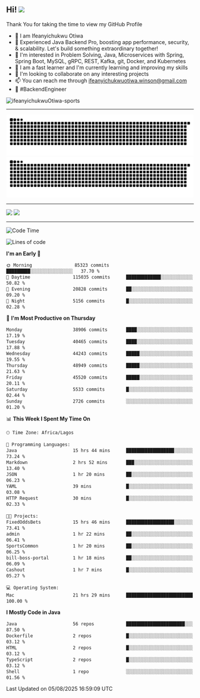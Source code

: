 <!-- BLOG-POST-LIST:START --><!-- BLOG-POST-LIST:END -->

## Hi! <img src="https://media.giphy.com/media/hvRJCLFzcasrR4ia7z/giphy.gif" width="4%"> 

Thank You for taking the time to view my GitHub Profile

- 👋 I am Ifeanyichukwu Otiwa
- 🚀 Experienced Java Backend Pro, boosting app performance, security, & scalability. Let's build something extraordinary together!
- 👀 I'm interested in Problem Solving, Java, Microservices with Spring, Spring Boot, MySQL, gRPC, REST, Kafka, git, Docker, and Kubernetes
- 🌱 I am a fast learner and I'm currently learning and improving my skills
- 💞️ I'm looking to collaborate on any interesting projects
- 📫 You can reach me through ifeanyichukwuotiwa.winson@gmail.com
- 🚀 #BackendEngineer

<p align="left" marginTop="10px"> <img src="https://komarev.com/ghpvc/?username=ifeanyichukwuOtiwa-sports&label=Profile%20views&color=0e75b6&style=for-the-badge" alt="ifeanyichukwuOtiwa-sports" /> </p>

***

<!--🐍📈SNAKEGRAPH / 🌐WEBSITE: https://github.com/Platane/snk -->
![github contribution grid snake animation](https://raw.githubusercontent.com/ifeanyichukwuOtiwa-sports/ifeanyichukwuOtiwa-sports/output/github-contribution-grid-snake-dark.svg#gh-dark-mode-only)![github contribution grid snake animation](https://raw.githubusercontent.com/ifeanyichukwuOtiwa-sports/ifeanyichukwuOtiwa-sports/output/github-contribution-grid-snake.svg#gh-light-mode-only)

***

<p float="left">
  <img float="left" src="https://github-readme-stats.vercel.app/api?username=ifeanyichukwuOtiwa-sports&count_private=true&include_all_commits=true&theme=react&show_icons=true" />
  <img float="right" src="https://github-readme-stats.vercel.app/api/top-langs/?username=ifeanyichukwuOtiwa-sports&layout=compact&show_icons=true&theme=react" /> 
</p>

***



<!--START_SECTION:waka-->
![Code Time](http://img.shields.io/badge/Code%20Time-4%2C040%20hrs%209%20mins-blue)

![Lines of code](https://img.shields.io/badge/From%20Hello%20World%20I%27ve%20Written-62.1%20million%20lines%20of%20code-blue)

**I'm an Early 🐤** 

```text
🌞 Morning                85323 commits       █████████░░░░░░░░░░░░░░░░   37.70 % 
🌆 Daytime                115035 commits      █████████████░░░░░░░░░░░░   50.82 % 
🌃 Evening                20828 commits       ██░░░░░░░░░░░░░░░░░░░░░░░   09.20 % 
🌙 Night                  5156 commits        █░░░░░░░░░░░░░░░░░░░░░░░░   02.28 % 
```
📅 **I'm Most Productive on Thursday** 

```text
Monday                   38906 commits       ████░░░░░░░░░░░░░░░░░░░░░   17.19 % 
Tuesday                  40465 commits       ████░░░░░░░░░░░░░░░░░░░░░   17.88 % 
Wednesday                44243 commits       █████░░░░░░░░░░░░░░░░░░░░   19.55 % 
Thursday                 48949 commits       █████░░░░░░░░░░░░░░░░░░░░   21.63 % 
Friday                   45520 commits       █████░░░░░░░░░░░░░░░░░░░░   20.11 % 
Saturday                 5533 commits        █░░░░░░░░░░░░░░░░░░░░░░░░   02.44 % 
Sunday                   2726 commits        ░░░░░░░░░░░░░░░░░░░░░░░░░   01.20 % 
```


📊 **This Week I Spent My Time On** 

```text
🕑︎ Time Zone: Africa/Lagos

💬 Programming Languages: 
Java                     15 hrs 44 mins      ██████████████████░░░░░░░   73.24 % 
Markdown                 2 hrs 52 mins       ███░░░░░░░░░░░░░░░░░░░░░░   13.40 % 
JSON                     1 hr 20 mins        ██░░░░░░░░░░░░░░░░░░░░░░░   06.23 % 
YAML                     39 mins             █░░░░░░░░░░░░░░░░░░░░░░░░   03.08 % 
HTTP Request             30 mins             █░░░░░░░░░░░░░░░░░░░░░░░░   02.33 % 

🐱‍💻 Projects: 
FixedOddsBets            15 hrs 46 mins      ██████████████████░░░░░░░   73.41 % 
admin                    1 hr 22 mins        ██░░░░░░░░░░░░░░░░░░░░░░░   06.41 % 
SportsCommon             1 hr 20 mins        ██░░░░░░░░░░░░░░░░░░░░░░░   06.25 % 
bill-boss-portal         1 hr 18 mins        ██░░░░░░░░░░░░░░░░░░░░░░░   06.09 % 
Cashout                  1 hr 7 mins         █░░░░░░░░░░░░░░░░░░░░░░░░   05.27 % 

💻 Operating System: 
Mac                      21 hrs 29 mins      █████████████████████████   100.00 % 
```

**I Mostly Code in Java** 

```text
Java                     56 repos            ██████████████████████░░░   87.50 % 
Dockerfile               2 repos             █░░░░░░░░░░░░░░░░░░░░░░░░   03.12 % 
HTML                     2 repos             █░░░░░░░░░░░░░░░░░░░░░░░░   03.12 % 
TypeScript               2 repos             █░░░░░░░░░░░░░░░░░░░░░░░░   03.12 % 
Shell                    1 repo              ░░░░░░░░░░░░░░░░░░░░░░░░░   01.56 % 
```




 Last Updated on 05/08/2025 16:59:09 UTC
<!--END_SECTION:waka-->

<!--
<p align="center">
![trophy](https://github-profile-trophy.vercel.app/?username=ifeanyichukwuOtiwa-sports&theme=onedark) (https://github.com/ryo-ma/github-profile-trophy)
</p>
-->

<!---
ifeanyi-otiwa/ifeanyi-otiwa is a ✨ special ✨ repository because its `README.md` (this file) appears on your GitHub profile.
You can click the Preview link to take a look at your changes.
--->
